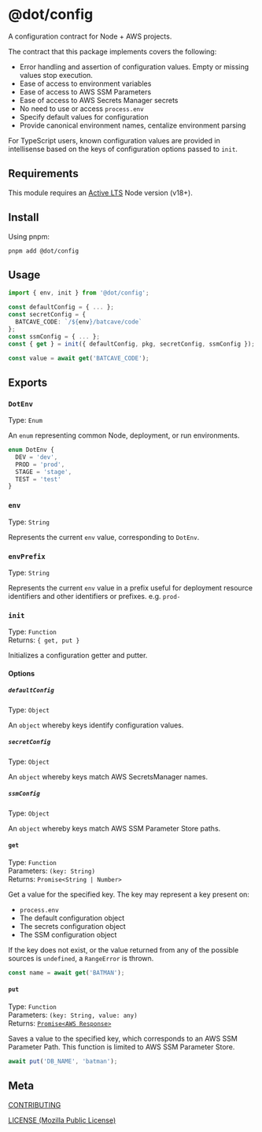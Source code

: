 # @dot/config

A configuration contract for Node + AWS projects.

The contract that this package implements covers the following:

- Error handling and assertion of configuration values. Empty or missing values stop execution.
- Ease of access to environment variables
- Ease of access to AWS SSM Parameters
- Ease of access to AWS Secrets Manager secrets
- No need to use or access `process.env`
- Specify default values for configuration
- Provide canonical environment names, centalize environment parsing

For TypeScript users, known configuration values are provided in intellisense based on the keys of configuration options passed to `init`.

## Requirements

This module requires an [Active LTS](https://github.com/nodejs/Release) Node version (v18+).

## Install

Using pnpm:

```console
pnpm add @dot/config
```

## Usage

```ts
import { env, init } from '@dot/config';

const defaultConfig = { ... };
const secretConfig = {
  BATCAVE_CODE: `/${env}/batcave/code`
};
const ssmConfig = { ... };
const { get } = init({ defaultConfig, pkg, secretConfig, ssmConfig });

const value = await get('BATCAVE_CODE');
```

## Exports

### `DotEnv`

Type: `Enum`<br>

An `enum` representing common Node, deployment, or run environments.

```ts
enum DotEnv {
  DEV = 'dev',
  PROD = 'prod',
  STAGE = 'stage',
  TEST = 'test'
}
```

### `env`

Type: `String`<br>

Represents the current `env` value, corresponding to `DotEnv`.

### `envPrefix`

Type: `String`<br>

Represents the current `env` value in a prefix useful for deployment resource identifiers and other identifiers or prefixes. e.g. `prod-`

### `init`

Type: `Function`<br>
Returns: `{ get, put }`

Initializes a configuration getter and putter.

#### Options

##### `defaultConfig`

Type: `Object`<br>

An `object` whereby keys identify configuration values.

##### `secretConfig`

Type: `Object`<br>

An `object` whereby keys match AWS SecretsManager names.

##### `ssmConfig`

Type: `Object`<br>

An `object` whereby keys match AWS SSM Parameter Store paths.

#### `get`

Type: `Function`<br>
Parameters: `(key: String)`<br>
Returns: `Promise<String | Number>`

Get a value for the specified key. The key may represent a key present on:

- `process.env`
- The default configuration object
- The secrets configuration object
- The SSM configuration object

If the key does not exist, or the value returned from any of the possible sources is `undefined`, a `RangeError` is thrown.<br>

```ts
const name = await get('BATMAN');
```

#### `put`

Type: `Function`<br>
Parameters: `(key: String, value: any)`<br>
Returns: [`Promise<AWS Response>`](https://docs.aws.amazon.com/AWSJavaScriptSDK/latest/AWS/Response.html)

Saves a value to the specified key, which corresponds to an AWS SSM Parameter Path. This function is limited to AWS SSM Parameter Store.

```ts
await put('DB_NAME', 'batman');
```

## Meta

[CONTRIBUTING](../.github/CONTRIBUTING.md)

[LICENSE (Mozilla Public License)](./LICENSE)
